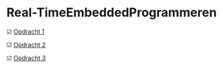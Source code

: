 # Real-TimeEmbeddedProgrammeren

☑ [Opdracht 1](https://github.com/qscholten/Real-TimeEmbeddedProgrammeren/tree/main/Opdracht%201)

☑ [Opdracht 2](https://github.com/qscholten/Real-TimeEmbeddedProgrammeren/tree/main/Opdracht%202)

☑ [Opdracht 3](https://github.com/qscholten/Real-TimeEmbeddedProgrammeren/tree/main/Opdracht%203)
